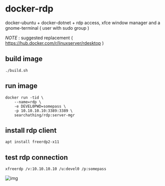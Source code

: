 # docker-rdp

docker-ubuntu + docker-dotnet + rdp access, xfce window manager and a gnome-terminal ( user with sudo group )

*NOTE* : suggested replacement ( https://hub.docker.com/r/linuxserver/rdesktop )

## build image

```
./build.sh
```

## run image

```
docker run -tid \
	--name=rdp \
	-e DEVEL0PWD=somepass \
	-p 10.10.10.10:3389:3389 \
	searchathing/rdp:server-mgr
```

## install rdp client

```
apt install freerdp2-x11
```

## test rdp connection

```
xfreerdp /v:10.10.10.10 /u:devel0 /p:somepass
```

![img](rdp-test.png)
